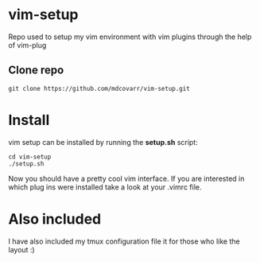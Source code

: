 # vim-setup
Repo used to setup my vim environment with vim plugins
through the help of vim-plug

## Clone repo
```
git clone https://github.com/mdcovarr/vim-setup.git
```

# Install
vim setup can be installed by running the **setup.sh** script:
```
cd vim-setup
./setup.sh
```

Now you should have a pretty cool vim interface. If you are interested in which
plug ins were installed take a look at your .vimrc file.


# Also included
I have also included my tmux configuration file it for those who like the layout :)

